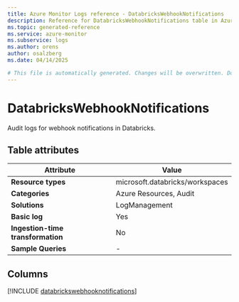 ```yaml
---
title: Azure Monitor Logs reference - DatabricksWebhookNotifications
description: Reference for DatabricksWebhookNotifications table in Azure Monitor Logs.
ms.topic: generated-reference
ms.service: azure-monitor
ms.subservice: logs
ms.author: orens
author: osalzberg
ms.date: 04/14/2025

# This file is automatically generated. Changes will be overwritten. Do not change this file directly.
---
```


# DatabricksWebhookNotifications

Audit logs for webhook notifications in Databricks.


## Table attributes

|Attribute|Value|
|---|---|
|**Resource types**|microsoft.databricks/workspaces|
|**Categories**|Azure Resources, Audit|
|**Solutions**| LogManagement|
|**Basic log**|Yes|
|**Ingestion-time transformation**|No|
|**Sample Queries**|-|



## Columns
  
[!INCLUDE [databrickswebhooknotifications](~/reusable-content/ce-skilling/azure/includes/azure-monitor/reference/tables/databrickswebhooknotifications-include.md)]
